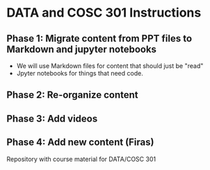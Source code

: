 # DATA and COSC 301 Instructions


## Phase 1: Migrate content from PPT files to Markdown and jupyter notebooks

- We will use Markdown files for content that should just be "read"
- Jpyter notebooks for things that need code.


## Phase 2: Re-organize content 

## Phase 3: Add videos

## Phase 4: Add new content (Firas)
Repository with course material for DATA/COSC 301
